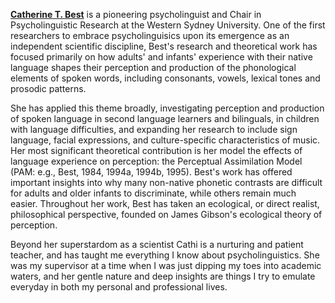 [**Catherine T. Best**]() is a pioneering psycholinguist and Chair in Psycholinguistic Research at the Western Sydney University. One of the first researchers to embrace psycholinguisics upon its emergence as an independent scientific discipline, Best's research and theoretical work has focused primarily on how adults' and infants' experience with their native language shapes their perception and production of the phonological elements of spoken words, including consonants, vowels, lexical tones and prosodic patterns.

She has applied this theme broadly, investigating perception and production of spoken language in second language learners and bilinguals, in children with language difficulties, and expanding her research to include sign language, facial expressions, and culture-specific characteristics of music. Her most significant theoretical contribution is her model the effects of language experience on perception: the Perceptual Assimilation Model (PAM: e.g., Best, 1984, 1994a, 1994b, 1995). Best's work has offered important insights into why many non-native phonetic contrasts are difficult for adults and older infants to discriminate, while others remain much easier. Throughout her work, Best has taken an ecological, or direct realist, philosophical perspective, founded on James Gibson's ecological theory of perception.

Beyond her superstardom as a scientist Cathi is a nurturing and patient teacher, and has taught me everything I know about psycholinguistics. She was my supervisor at a time when I was just dipping my toes into academic waters, and her gentle nature and deep insights are things I try to emulate everyday in both my personal and professional lives.
